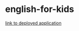# english-for-kids
[link to deployed application](/https://bettadays-english-for-kids.netlify.app/#//)

